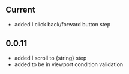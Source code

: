 ## Current
- added I click back/forward button step

## 0.0.11
- added I scroll to {string} step
- added to be in viewport condition validation
